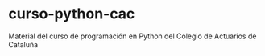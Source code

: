 # curso-python-cac
Material del curso de programación en Python del Colegio de Actuarios de Cataluña
